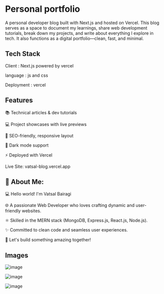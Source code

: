 
# Personal portfolio
A personal developer blog built with Next.js and hosted on Vercel. This blog serves as a space to document my learnings, share web development tutorials, break down my projects, and write about everything I explore in tech.
It also functions as a digital portfolio—clean, fast, and minimal.

## Tech Stack

Client : Next.js powered by vercel 

language : js and css

Deployment : vercel




## Features

📚 Technical articles & dev tutorials

💻 Project showcases with live previews

🎯 SEO-friendly, responsive layout

🌙 Dark mode support

⚡ Deployed with Vercel

Live Site: vatsal-blog.vercel.app
## 💫 About Me:
💻 Hello world! I'm Vatsal Bairagi

🌐 A passionate Web Developer who loves crafting dynamic and user-friendly websites.

⚛️ Skilled in the MERN stack (MongoDB, Express.js, React.js, Node.js).

✨ Committed to clean code and seamless user experiences.

🚀 Let's build something amazing together!


## Images

![image](https://github.com/user-attachments/assets/03e5ffc7-a537-4b48-9ce5-8ba2c8ba818f)


![image](https://github.com/user-attachments/assets/65280039-465c-4b30-8fdc-7cbbb4337ef1)


![image](https://github.com/user-attachments/assets/bae49243-0352-4442-86e6-420a41b41062)

